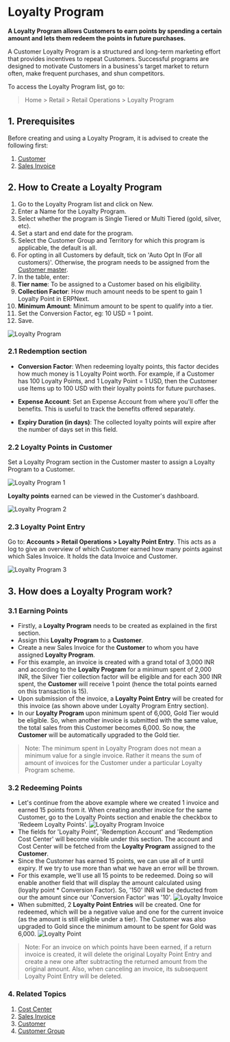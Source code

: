 <!-- add-breadcrumbs -->
# Loyalty Program

**A Loyalty Program allows Customers to earn points by spending a certain amount and lets them redeem the points in future purchases.**

A Customer Loyalty Program is a structured and long-term marketing effort that provides incentives to repeat Customers. Successful programs are designed to motivate Customers in a business's target market to return often, make frequent purchases, and shun competitors.

To access the Loyalty Program list, go to:
> Home > Retail > Retail Operations > Loyalty Program

## 1. Prerequisites
Before creating and using a Loyalty Program, it is advised to create the following first:

1. [Customer](/docs/user/manual/en/CRM/customer)
1. [Sales Invoice](/docs/user/manual/en/accounts/sales-invoice)

## 2. How to Create a Loyalty Program
1. Go to the Loyalty Program list and click on New.
1. Enter a Name for the Loyalty Program.
1. Select whether the program is Single Tiered or Multi Tiered (gold, silver, etc).
1. Set a start and end date for the program.
1. Select the Customer Group and Territory for which this program is applicable, the default is all.
1. For opting in all Customers by default, tick on 'Auto Opt In (For all customers)'. Otherwise, the program needs to be assigned from the [Customer master](/docs/user/manual/en/accounts/loyalty-program#22-loyalty-points-in-customer).
1. In the table, enter:
 2. **Tier name**: To be assigned to a Customer based on his eligibility.
 2. **Collection Factor**: How much amount needs to be spent to gain 1 Loyalty Point in ERPNext.
 2. **Minimum Amount**: Minimum amount to be spent to qualify into a tier.
1. Set the Conversion Factor, eg: 10 USD = 1 point.
1. Save. 

 <img class="screenshot" alt="Loyalty Program" src="{{docs_base_url}}/v12/assets/img/accounts/loyalty-program.png">

### 2.1 Redemption section

* **Conversion Factor**: When redeeming loyalty points, this factor decides how much money is 1 Loyalty Point worth. For example, if a Customer has 100 Loyalty Points, and 1 Loyalty Point = 1 USD, then the Customer use Items up to 100 USD with their loyalty points for future purchases.

* **Expense Account**: Set an Expense Account from where you'll offer the benefits. This is useful to track the benefits offered separately. 

* **Expiry Duration (in days)**: The collected loyalty points will expire after the number of days set in this field.

### 2.2 Loyalty Points in Customer

Set a Loyalty Program section in the Customer master to assign a Loyalty Program to a Customer.

<img class="screenshot" alt="Loyalty Program 1" src="{{docs_base_url}}/v12/assets/img/accounts/loyalty-program-1.png">

**Loyalty points** earned can be viewed in the Customer's dashboard.

<img class="screenshot" alt="Loyalty Program 2" src="{{docs_base_url}}/v12/assets/img/accounts/loyalty-program-2.png">

### 2.3 Loyalty Point Entry
Go to: **Accounts > Retail Operations > Loyalty Point Entry**.
This acts as a log to give an overview of which Customer earned how many points against which Sales Invoice. It holds the data Invoice and Customer.

<img class="screenshot" alt="Loyalty Program 3" src="{{docs_base_url}}/v12/assets/img/accounts/loyalty-program-3.png">

## 3. How does a Loyalty Program work?

### 3.1 Earning Points

* Firstly, a **Loyalty Program** needs to be created as explained in the first section.
* Assign this **Loyalty Program** to a **Customer**.
* Create a new Sales Invoice for the **Customer** to whom you have assigned **Loyalty Program**.
* For this example, an invoice is created with a grand total of 3,000 INR and according to the **Loyalty Program** for a minimum spent of 2,000 INR, the Silver Tier collection factor will be eligible and for each 300 INR spent, the **Customer** will receive 1 point (hence the total points earned on this transaction is 15).
* Upon submission of the invoice, a **Loyalty Point Entry** will be created for this invoice (as shown above under Loyalty Program Entry section).
* In our **Loyalty Program** upon minimum spent of 6,000, Gold Tier would be eligible. So, when another invoice is submitted with the same value, the total sales from this Customer becomes 6,000. So now, the **Customer** will be automatically upgraded to the Gold tier.

> Note: The minimum spent in Loyalty Program does not mean a minimum value for a single invoice. Rather it means the sum of amount of invoices for the Customer under a particular Loyalty Program scheme.

### 3.2 Redeeming Points

* Let's continue from the above example where we created 1 invoice and earned 15 points from it. When creating another invoice for the same Customer, go to the Loyalty Points section and enable the checkbox to 'Redeem Loyalty Points'.
 ![Loyalty Program Invoice](/docs/v12/assets/img/accounts/loyalty-program-inv.png)
* The fields for 'Loyalty Point', 'Redemption Account' and 'Redemption Cost Center' will become visible under this section. The account and Cost Center will be fetched from the **Loyalty Program** assigned to the **Customer**.
* Since the Customer has earned 15 points, we can use all of it until expiry. If we try to use more than what we have an error will be thrown.
* For this example, we'll use all 15 points to be redeemed. Doing so will enable another field that will display the amount calculated using (loyalty point * Conversion Factor). So, '150' INR will be deducted from our the amount since our 'Conversion Factor' was '10'.
 ![Loyalty Invoice](/docs/v12/assets/img/accounts/loyalty-program-inv2.png)
* When submitted, 2 **Loyalty Point Entries** will be created. One for redeemed, which will be a negative value and one for the current invoice (as the amount is still eligible under a tier). The Customer was also upgraded to Gold since the minimum amount to be spent for Gold was 6,000.
 ![Loyalty Point](/docs/v12/assets/img/accounts/loyalty-point-2.png)

> Note: For an invoice on which points have been earned, if a return invoice is created, it will delete the original Loyalty Point Entry and create a new one after subtracting the returned amount from the original amount. Also, when canceling an invoice, its subsequent Loyalty Point Entry will be deleted.

### 4. Related Topics
1. [Cost Center](/docs/user/manual/en/accounts/cost-center)
1. [Sales Invoice](/docs/user/manual/en/accounts/sales-invoice)
1. [Customer](/docs/user/manual/en/CRM/customer)
1. [Customer Group](/docs/user/manual/en/CRM/customer-group)


